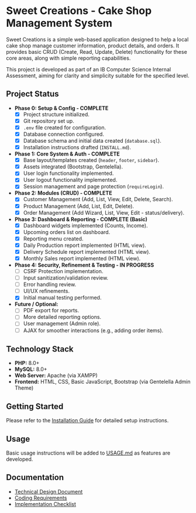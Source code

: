 # Sweet Creations - Cake Shop Management System

Sweet Creations is a simple web-based application designed to help a local cake shop manage customer information, product details, and orders. It provides basic CRUD (Create, Read, Update, Delete) functionality for these core areas, along with simple reporting capabilities.

This project is developed as part of an IB Computer Science Internal Assessment, aiming for clarity and simplicity suitable for the specified level.

## Project Status

*   **Phase 0: Setup & Config - COMPLETE**
    *   [X] Project structure initialized.
    *   [X] Git repository set up.
    *   [X] `.env` file created for configuration.
    *   [X] Database connection configured.
    *   [X] Database schema and initial data created (`database.sql`).
    *   [X] Installation instructions drafted (`INSTALL.md`).
*   **Phase 1: Core System & Auth - COMPLETE**
    *   [X] Base layout/templates created (`header`, `footer`, `sidebar`).
    *   [X] Assets integrated (Bootstrap, Gentelella).
    *   [X] User login functionality implemented.
    *   [X] User logout functionality implemented.
    *   [X] Session management and page protection (`requireLogin`).
*   **Phase 2: Modules (CRUD) - COMPLETE**
    *   [X] Customer Management (Add, List, View, Edit, Delete, Search).
    *   [X] Product Management (Add, List, Edit, Delete).
    *   [X] Order Management (Add Wizard, List, View, Edit - status/delivery).
*   **Phase 3: Dashboard & Reporting - COMPLETE (Basic)**
    *   [X] Dashboard widgets implemented (Counts, Income).
    *   [X] Upcoming orders list on dashboard.
    *   [X] Reporting menu created.
    *   [X] Daily Production report implemented (HTML view).
    *   [X] Delivery Schedule report implemented (HTML view).
    *   [X] Monthly Sales report implemented (HTML view).
*   **Phase 4: Security, Refinement & Testing - IN PROGRESS**
    *   [ ] CSRF Protection implementation.
    *   [ ] Input sanitization/validation review.
    *   [ ] Error handling review.
    *   [ ] UI/UX refinements.
    *   [X] Initial manual testing performed.
*   **Future / Optional:**
    *   [ ] PDF export for reports.
    *   [ ] More detailed reporting options.
    *   [ ] User management (Admin role).
    *   [ ] AJAX for smoother interactions (e.g., adding order items).

## Technology Stack

*   **PHP:** 8.0+
*   **MySQL:** 8.0+
*   **Web Server:** Apache (via XAMPP)
*   **Frontend:** HTML, CSS, Basic JavaScript, Bootstrap (via Gentelella Admin Theme)

## Getting Started

Please refer to the [Installation Guide](INSTALL.md) for detailed setup instructions.

## Usage

Basic usage instructions will be added to [USAGE.md](USAGE.md) as features are developed.

## Documentation

*   [Technical Design Document](docs/1_technical_design_document.md)
*   [Coding Requirements](docs/2_coding_requirements.md)
*   [Implementation Checklist](docs/3_implementation_checklist.md)
